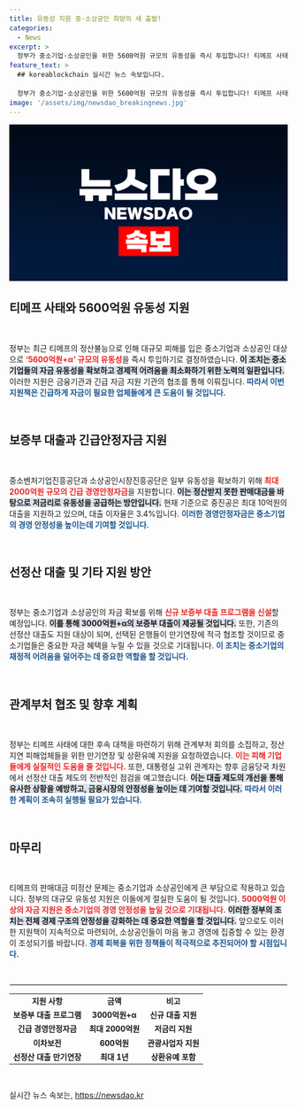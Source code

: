 ```yaml
---
title: 유동성 지원 중·소상공인 희망의 새 출발!
categories:
  - News
excerpt: >
  정부가 중소기업·소상공인을 위한 5600억원 규모의 유동성을 즉시 투입합니다! 티메프 사태로 인한 대금 정산 지연으로 고통받는 가맹점에게 낮은 금리의 보증부 대출과 긴급자금 지원이 실시됩니다. 소상공인들의 금융 부담을 덜기 위한 대책이 주목받고 있습니다.
feature_text: >
  ## koreablockchain 실시간 뉴스 속보입니다.

  정부가 중소기업·소상공인을 위한 5600억원 규모의 유동성을 즉시 투입합니다! 티메프 사태로 인한 대금 정산 지연으로 고통받는 가맹점에게 낮은 금리의 보증부 대출과 긴급자금 지원이 실시됩니다. 소상공인들의 금융 부담을 덜기 위한 대책이 주목받고 있습니다.
image: '/assets/img/newsdao_breakingnews.jpg'
---
```


<p><img src="/assets/img/newsdao_breakingnews.jpg" alt="koreablockchain 속보" /></p>

<h2 data-ke-size="size26">티메프 사태와 5600억원 유동성 지원</h2>

<p data-ke-size="size16">&nbsp;</p>  

<p>정부는 최근 티메프의 정산불능으로 인해 대규모 피해를 입은 중소기업과 소상공인 대상으로 <b><span style="color: #ee2323;">‘5600억원+α’ 규모의 유동성</span></b>을 즉시 투입하기로 결정하였습니다. <b><span style="background-color: #21538527;">이 조치는 중소기업들의 자금 유동성을 확보하고 경제적 어려움을 최소화하기 위한 노력의 일환입니다.</span></b> 이러한 지원은 금융기관과 긴급 자금 지원 기관의 협조를 통해 이뤄집니다. <b><span style="color: #1a5490;">따라서 이번 지원책은 긴급하게 자금이 필요한 업체들에게 큰 도움이 될 것입니다.</span></b></p>

<p data-ke-size="size16">&nbsp;</p>  

<h2 data-ke-size="size26">보증부 대출과 긴급안정자금 지원</h2>

<p data-ke-size="size16">&nbsp;</p>  

<p>중소벤처기업진흥공단과 소상공인시장진흥공단은 일부 유동성을 확보하기 위해 <b><span style="color: #ee2323;">최대 2000억원 규모의 긴급 경영안정자금</span></b>을 지원합니다. <b><span style="background-color: #21538527;">이는 정산받지 못한 판매대금을 바탕으로 저금리로 유동성을 공급하는 방안입니다.</span></b> 현재 기준으로 중진공은 최대 10억원의 대출을 지원하고 있으며, 대출 이자율은 3.4%입니다. <b><span style="color: #1a5490;">이러한 경영안정자금은 중소기업의 경영 안정성을 높이는데 기여할 것입니다.</span></b></p>

<p data-ke-size="size16">&nbsp;</p>  

<h2 data-ke-size="size26">선정산 대출 및 기타 지원 방안</h2>

<p data-ke-size="size16">&nbsp;</p>  

<p>정부는 중소기업과 소상공인의 자금 확보를 위해 <b><span style="color: #ee2323;">신규 보증부 대출 프로그램을 신설</span></b>할 예정입니다. <b><span style="background-color: #21538527;">이를 통해 3000억원+α의 보증부 대출이 제공될 것입니다.</span></b> 또한, 기존의 선정산 대출도 지원 대상이 되며, 선택된 은행들이 만기연장에 적극 협조할 것이므로 중소기업들은 중요한 자금 혜택을 누릴 수 있을 것으로 기대됩니다. <b><span style="color: #1a5490;">이 조치는 중소기업의 재정적 어려움을 덜어주는 데 중요한 역할을 할 것입니다.</span></b></p>

<p data-ke-size="size16">&nbsp;</p>  

<h2 data-ke-size="size26">관계부처 협조 및 향후 계획</h2>

<p data-ke-size="size16">&nbsp;</p>  

<p>정부는 티메프 사태에 대한 후속 대책을 마련하기 위해 관계부처 회의를 소집하고, 정산지연 피해업체들을 위한 만기연장 및 상환유예 지원을 요청하였습니다. <b><span style="color: #ee2323;">이는 피해 기업들에게 실질적인 도움을 줄 것입니다.</span></b> 또한, 대통령실 고위 관계자는 향후 금융당국 차원에서 선정산 대출 제도의 전반적인 점검을 예고했습니다. <b><span style="background-color: #21538527;">이는 대출 제도의 개선을 통해 유사한 상황을 예방하고, 금융시장의 안정성을 높이는 데 기여할 것입니다.</span></b> <b><span style="color: #1a5490;">따라서 이러한 계획이 조속히 실행될 필요가 있습니다.</span></b></p>

<p data-ke-size="size16">&nbsp;</p>  

<h2 data-ke-size="size26">마무리</h2>

<p data-ke-size="size16">&nbsp;</p>  

<p>티메프의 판매대금 미정산 문제는 중소기업과 소상공인에게 큰 부담으로 작용하고 있습니다. 정부의 대규모 유동성 지원은 이들에게 절실한 도움이 될 것입니다. <b><span style="color: #ee2323;">5000억원 이상의 자금 지원은 중소기업의 경영 안정성을 높일 것으로 기대됩니다.</span></b> <b><span style="background-color: #21538527;">이러한 정부의 조치는 전체 경제 구조의 안정성을 강화하는 데 중요한 역할을 할 것입니다.</span></b> 앞으로도 이러한 지원책이 지속적으로 마련되어, 소상공인들이 마음 놓고 경영에 집중할 수 있는 환경이 조성되기를 바랍니다. <b><span style="color: #1a5490;">경제 회복을 위한 정책들이 적극적으로 추진되어야 할 시점입니다.</span></b> </p>

<p data-ke-size="size16">&nbsp;</p>

<hr style="border: 1px solid #eaeaea;">  

<table style="width: 100%; border-collapse: collapse;">  
<tr><td style="text-align: center; height: 17px;"><b>지원 사항</b></td><td style="text-align: center; height: 17px;"><b>금액</b></td><td style="text-align: center; height: 17px;"><b>비고</b></td></tr>  
<tr><td style="text-align: center; height: 17px;"><b>보증부 대출 프로그램</b></td><td style="text-align: center; height: 17px;"><b>3000억원+α</b></td><td style="text-align: center; height: 17px;"><b>신규 대출 지원</b></td></tr>  
<tr><td style="text-align: center; height: 17px;"><b>긴급 경영안정자금</b></td><td style="text-align: center; height: 17px;"><b>최대 2000억원</b></td><td style="text-align: center; height: 17px;"><b>저금리 지원</b></td></tr>  
<tr><td style="text-align: center; height: 17px;"><b>이차보전</b></td><td style="text-align: center; height: 17px;"><b>600억원</b></td><td style="text-align: center; height: 17px;"><b>관광사업자 지원</b></td></tr>  
<tr><td style="text-align: center; height: 17px;"><b>선정산 대출 만기연장</b></td><td style="text-align: center; height: 17px;"><b>최대 1년</b></td><td style="text-align: center; height: 17px;"><b>상환유예 포함</b></td></tr>  
</table>  

<p data-ke-size="size16">&nbsp;</p>
실시간 뉴스 속보는, <a href="https://newsdao.kr" rel="dofollow">https://newsdao.kr</a>


